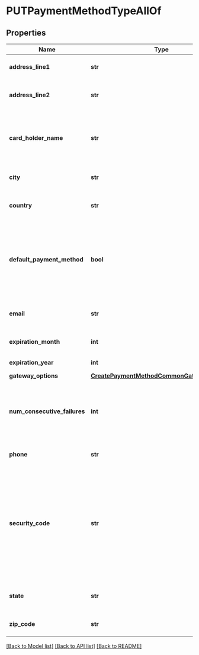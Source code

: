 # PUTPaymentMethodTypeAllOf

## Properties
Name | Type | Description | Notes
------------ | ------------- | ------------- | -------------
**address_line1** | **str** | First address line, 255 characters or less.  | [optional] 
**address_line2** | **str** | Second address line, 255 characters or less.  | [optional] 
**card_holder_name** | **str** | The full name as it appears on the card, e.g., \&quot;John J Smith\&quot;, 50 characters or less.  | [optional] 
**city** | **str** | City, 40 characters or less.  | [optional] 
**country** | **str** | Country; must be a valid country name or abbreviation.  | [optional] 
**default_payment_method** | **bool** | Specify \&quot;true\&quot; to make this card the default payment method; otherwise, omit this parameter to keep the current default payment method.  | [optional] 
**email** | **str** | Card holder&#39;s email address, 80 characters or less.  | [optional] 
**expiration_month** | **int** | One or two digit(s) expiration month (1-12).  | [optional] 
**expiration_year** | **int** | Four-digit expiration year.  | [optional] 
**gateway_options** | [**CreatePaymentMethodCommonGatewayOptions**](CreatePaymentMethodCommonGatewayOptions.md) |  | [optional] 
**num_consecutive_failures** | **int** | The number of consecutive failed payments for this payment method. It is reset to &#x60;0&#x60; upon successful payment.   | [optional] 
**phone** | **str** | Phone number, 40 characters or less.  | [optional] 
**security_code** | **str** | The CVV or CVV2 security code for the credit card or debit card. Only required if changing expirationMonth, expirationYear, or cardHolderName. To ensure PCI compliance, this value isn&#39;t stored and can&#39;t be queried.   | [optional] 
**state** | **str** | State; must be a valid state name or 2-character abbreviation.  | [optional] 
**zip_code** | **str** | Zip code, 20 characters or less.  | [optional] 

[[Back to Model list]](../README.md#documentation-for-models) [[Back to API list]](../README.md#documentation-for-api-endpoints) [[Back to README]](../README.md)


